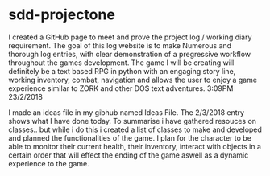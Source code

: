 # sdd-projectone
I created a GitHub page to meet and prove the project log / working diary requirement. The goal of this log website is to make Numerous and thorough log entries, with clear demonstration of a pregressive workflow throughout the games development. The game I will be creating will definitely be a text based RPG in python with an engaging story line, working inventory, combat, navigation and allows the user to enjoy a game experience similar to ZORK and other DOS text adventures.   3:09PM 23/2/2018

I made an ideas file in my gibhub named Ideas File. The 2/3/2018 entry shows what I have done today. To summarise i have gathered resouces on classes.. but while i do this i created a list of classes to make and developed and planned the functionalities of the game. I plan for the character to be able to monitor their current health, their inventory, interact with objects in a certain order that will effect the ending of the game aswell as a dynamic experience to the game.

